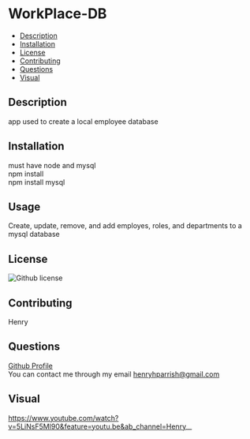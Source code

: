 # WorkPlace-DB

- [Description](#Description)
- [Installation](#Installation)
- [License](#License)
- [Contributing](#Contributing)
- [Questions](#Questions)
- [Visual](#Visual)



## Description
app used to create a local employee database
## Installation
must have node and mysql  
npm install  
npm install mysql
## Usage
Create, update, remove, and add employes, roles, and departments to a mysql database
## License
![Github license](https://img.shields.io/badge/license-None-blue.svg)
## Contributing
Henry
## Questions
[Github Profile](https://github.com/HenryP23)  
You can contact me through my email henryhparrish@gmail.com
## Visual
https://www.youtube.com/watch?v=5LiNsF5MI90&feature=youtu.be&ab_channel=Henry__
